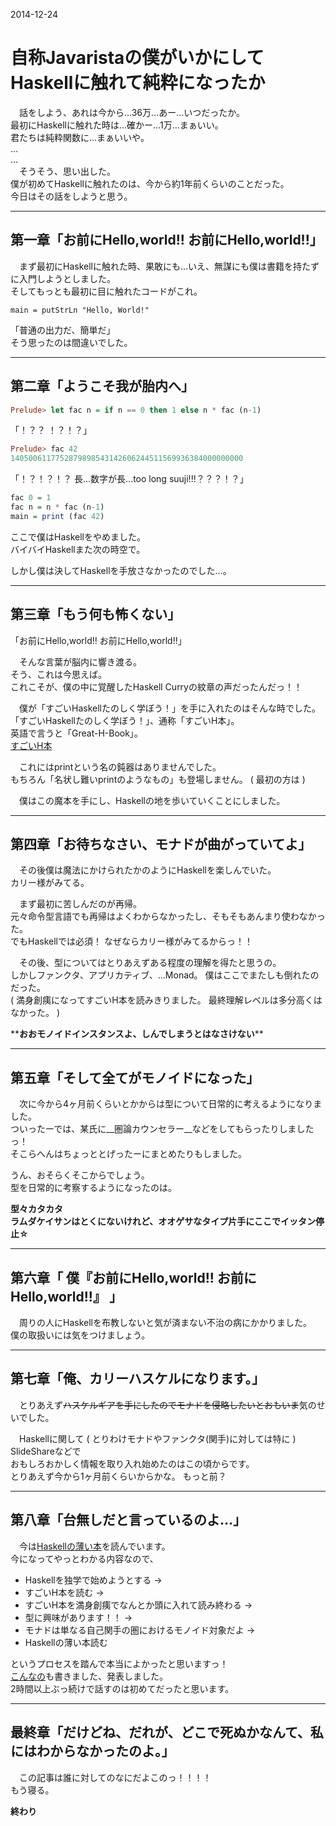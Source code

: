 2014-12-24

# 自称Javaristaの僕がいかにしてHaskellに触れて純粋になったか

　話をしよう、あれは今から…36万…あー…いつだったか。  
最初にHaskellに触れた時は…確かー…1万…まぁいい。  
君たちは純粋関数に…まぁいいや。  
…  
…  
　そうそう、思い出した。  
僕が初めてHaskellに触れたのは、今から約1年前くらいのことだった。  
今日はその話をしようと思う。  


- - -

## 第一章「お前にHello,world!! お前にHello,world!!」

　まず最初にHaskellに触れた時、果敢にも…いえ、無謀にも僕は書籍を持たずに入門しようとしました。  
そしてもっとも最初に目に触れたコードがこれ。

    main = putStrLn "Hello, World!"

「普通の出力だ、簡単だ」  
そう思ったのは間違いでした。


- - -

## 第二章「ようこそ我が胎内へ」

```haskell
Prelude> let fac n = if n == 0 then 1 else n * fac (n-1)
```

「！？？ ！？！？」

```haskell
Prelude> fac 42
1405006117752879898543142606244511569936384000000000
```

「！？！？！？ 長…数字が長…too long suuji!!!？？？！？」

```haskell
fac 0 = 1
fac n = n * fac (n-1)
main = print (fac 42)
```

ここで僕はHaskellをやめました。  
バイバイHaskellまた次の時空で。  


しかし僕は決してHaskellを手放さなかったのでした…。  


- - -

## 第三章「もう何も怖くない」

「お前にHello,world!! お前にHello,world!!」  

　そんな言葉が脳内に響き渡る。  
そう、これは今思えば。  
これこそが、僕の中に覚醒したHaskell Curryの紋章の声だったんだっ！！  


　僕が「すごいHaskellたのしく学ぼう！」を手に入れたのはそんな時でした。  
「すごいHaskellたのしく学ぼう！」、通称「すごいH本」。  
英語で言うと「Great-H-Book」。  
[すごいH本](http://www.amazon.co.jp/%E3%81%99%E3%81%94%E3%81%84Haskell%E3%81%9F%E3%81%AE%E3%81%97%E3%81%8F%E5%AD%A6%E3%81%BC%E3%81%86-Miran-Lipova%C4%8Da/dp/4274068854)

　これにはprintという名の鈍器はありませんでした。  
もちろん「名状し難いprintのようなもの」も登場しません。 ( 最初の方は )  

　僕はこの魔本を手にし、Haskellの地を歩いていくことにしました。  


- - -

## 第四章「お待ちなさい、モナドが曲がっていてよ」

　その後僕は魔法にかけられたかのようにHaskellを楽しんでいた。  
カリー様がみてる。  

　まず最初に苦しんだのが再帰。  
元々命令型言語でも再帰はよくわからなかったし、そもそもあんまり使わなかった。  
でもHaskellでは必須！ なぜならカリー様がみてるからっ！！  

　その後、型についてはとりあえずある程度の理解を得たと思うの。  
しかしファンクタ、アプリカティブ、…Monad。
僕はここでまたしも倒れたのだった。   
( 満身創痍になってすごいH本を読みきりました。 最終理解レベルは多分高くはなかった。 )  

\*\*__おおモノイドインスタンスよ、しんでしまうとはなさけない__\*\*  


- - -

## 第五章「そして全てがモノイドになった」

　次に今から4ヶ月前くらいとかからは型について日常的に考えるようになりました。  
ついったーでは、某氏に__圏論カウンセラー__などをしてもらったりしましたっ！  
そこらへんはちょっととげったーにまとめたりもしました。  

うん、おそらくそこからでしょう。  
型を日常的に考察するようになったのは。  

__型々カタカタ__  
__ラムダケイサンはとくにないけれど、オオゲサなタイプ片手にここでイッタン停止☆__


- - -

## 第六章「 僕『お前にHello,world!! お前にHello,world!!』 」

　周りの人にHaskellを布教しないと気が済まない不治の病にかかりました。  
僕の取扱いには気をつけましょう。  


- - -

## 第七章「俺、カリーハスケルになります。」

　とりあえず~~ハスケルギアを手にしたのでモナドを侵略したいとおもいま~~気のせいでした。  

　Haskellに関して ( とりわけモナドやファンクタ(関手)に対しては特に ) SlideShareなどで  
おもしろおかしく情報を取り入れ始めたのはこの頃からです。  
とりあえず今から1ヶ月前くらいからかな。 もっと前？  


- - -

## 第八章「台無しだと言っているのよ…」

　今は[Haskellの薄い本](http://www.amazon.co.jp/%E3%83%97%E3%83%AD%E3%82%B0%E3%83%A9%E3%83%9F%E3%83%B3%E3%82%B0Haskell-Graham-Hutton/dp/4274067815)を読んでいます。  
今になってやっとわかる内容なので、

* Haskellを独学で始めようとする                      ->
* すごいH本を読む                                    ->
* すごいH本を満身創痍でなんとか頭に入れて読み終わる  ->
* 型に興味があります！！                             ->
* モナドは単なる自己関手の圏におけるモノイド対象だよ ->
* Haskellの薄い本読む

というプロセスを踏んで本当によかったと思いますっ！  
[こんなの](http://www.slideshare.net/YoichiroIshikawa/haskelljavavim-script)も書きました、発表しました。  
2時間以上ぶっ続けで話すのは初めてだったと思います。  


- - -
## 最終章「だけどね、だれが、どこで死ぬかなんて、私にはわからなかったのよ。」
　この記事は誰に対してのなにだよこのっ！！！！  
もう寝る。
  
  
  
__終わり__
  
  
  
